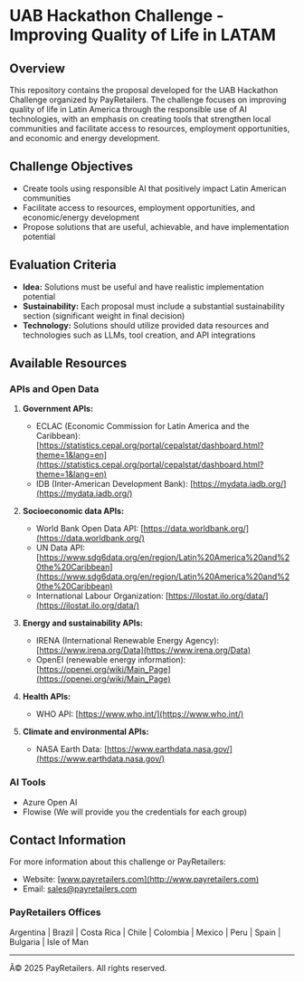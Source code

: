 # UAB Hackathon Challenge - Improving Quality of Life in LATAM

## Overview

This repository contains the proposal developed for the UAB Hackathon Challenge organized by PayRetailers. The challenge focuses on improving quality of life in Latin America through the responsible use of AI technologies, with an emphasis on creating tools that strengthen local communities and facilitate access to resources, employment opportunities, and economic and energy development.

## Challenge Objectives

- Create tools using responsible AI that positively impact Latin American communities
- Facilitate access to resources, employment opportunities, and economic/energy development
- Propose solutions that are useful, achievable, and have implementation potential

## Evaluation Criteria

- **Idea:** Solutions must be useful and have realistic implementation potential
- **Sustainability:** Each proposal must include a substantial sustainability section (significant weight in final decision)
- **Technology:** Solutions should utilize provided data resources and technologies such as LLMs, tool creation, and API integrations

## Available Resources

### APIs and Open Data
1. **Government APIs:**
   - ECLAC (Economic Commission for Latin America and the Caribbean): [https://statistics.cepal.org/portal/cepalstat/dashboard.html?theme=1&lang=en](https://statistics.cepal.org/portal/cepalstat/dashboard.html?theme=1&lang=en)
   - IDB (Inter-American Development Bank): [https://mydata.iadb.org/](https://mydata.iadb.org/)

2. **Socioeconomic data APIs:**
   - World Bank Open Data API: [https://data.worldbank.org/](https://data.worldbank.org/)
   - UN Data API: [https://www.sdg6data.org/en/region/Latin%20America%20and%20the%20Caribbean](https://www.sdg6data.org/en/region/Latin%20America%20and%20the%20Caribbean)
   - International Labour Organization: [https://ilostat.ilo.org/data/](https://ilostat.ilo.org/data/)

3. **Energy and sustainability APIs:**
   - IRENA (International Renewable Energy Agency): [https://www.irena.org/Data](https://www.irena.org/Data)
   - OpenEI (renewable energy information): [https://openei.org/wiki/Main_Page](https://openei.org/wiki/Main_Page)

4. **Health APIs:**
   - WHO API: [https://www.who.int/](https://www.who.int/)

5. **Climate and environmental APIs:**
   - NASA Earth Data: [https://www.earthdata.nasa.gov/](https://www.earthdata.nasa.gov/)

### AI Tools
- Azure Open AI
- Flowise (We will provide you the credentials for each group)

## Contact Information

For more information about this challenge or PayRetailers:
- Website: [www.payretailers.com](http://www.payretailers.com)
- Email: [sales@payretailers.com](mailto:sales@payretailers.com)

### PayRetailers Offices
Argentina | Brazil | Costa Rica | Chile | Colombia | Mexico | Peru | Spain | Bulgaria | Isle of Man

---

Â© 2025 PayRetailers. All rights reserved.
